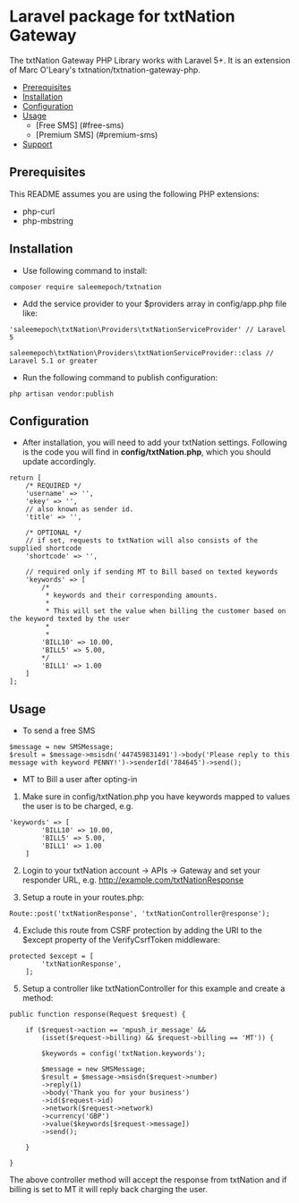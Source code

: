 # Laravel package for txtNation Gateway

The txtNation Gateway PHP Library works with Laravel 5+. It is an extension of Marc O'Leary's txtnation/txtnation-gateway-php.


- [Prerequisites](#prerequisites)
- [Installation](#installation)
- [Configuration](#configuration)
- [Usage](#usage)
  - [Free SMS] (#free-sms)
  - [Premium SMS] (#premium-sms)
- [Support](#support)

<a name="prerequisites"></a>
## Prerequisites

This README assumes you are using the following PHP extensions:

- php-curl
- php-mbstring

<a name="installation"></a>
## Installation

* Use following command to install:

```
composer require saleemepoch/txtnation
```

* Add the service provider to your $providers array in config/app.php file like: 

```
'saleemepoch\txtNation\Providers\txtNationServiceProvider' // Laravel 5
```
```
saleemepoch\txtNation\Providers\txtNationServiceProvider::class // Laravel 5.1 or greater
```

* Run the following command to publish configuration:

```
php artisan vendor:publish
```

<a name="configuration"></a>
## Configuration

* After installation, you will need to add your txtNation settings. Following is the code you will find in **config/txtNation.php**, which you should update accordingly.

```
return [
	/* REQUIRED */
	'username' => '',
	'ekey' => '',
	// also known as sender id.
	'title' => '',

	/* OPTIONAL */
	// if set, requests to txtNation will also consists of the supplied shortcode
	'shortcode' => '',

	// required only if sending MT to Bill based on texted keywords
	'keywords' => [
		/*
		 * keywords and their corresponding amounts.
		 *
		 * This will set the value when billing the customer based on the keyword texted by the user
		 *
		 *
		'BILL10' => 10.00,
		'BILL5' => 5.00,
		*/
		'BILL1' => 1.00
	]
];
```

<a name="usage"></a>
## Usage

<a name="free-sms"></a>
* To send a free SMS
```
$message = new SMSMessage;
$result = $message->msisdn('447459831491')->body('Please reply to this message with keyword PENNY!')->senderId('784645')->send();
```

<a name="premium-sms"></a>
* MT to Bill a user after opting-in

1) Make sure in config/txtNation.php you have keywords mapped to values the user is to be charged, e.g.

```
'keywords' => [
		'BILL10' => 10.00,
		'BILL5' => 5.00,
		'BILL1' => 1.00
	]
```

2) Login to your txtNation account -> APIs -> Gateway and set your responder URL, e.g. http://example.com/txtNationResponse

3) Setup a route in your routes.php:

```
Route::post('txtNationResponse', 'txtNationController@response');
```

4) Exclude this route from CSRF protection by adding the URI to the $except property of the VerifyCsrfToken middleware:
```
protected $except = [
        'txtNationResponse',
    ];
```

5) Setup a controller like txtNationController for this example and create a method:
```
public function response(Request $request) {
    
    if ($request->action == 'mpush_ir_message' &&
        (isset($request->billing) && $request->billing == 'MT')) {
         
        $keywords = config('txtNation.keywords');
        
        $message = new SMSMessage;
        $result = $message->msisdn($request->number)
        ->reply(1)
        ->body('Thank you for your business')
        ->id($request->id)
        ->network($request->network)
        ->currency('GBP')
        ->value($keywords[$request->message])
        ->send();
    
    }

}
```

The above controller method will accept the response from txtNation and if billing is set to MT it will reply back charging the user.

